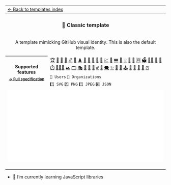 <table>
  <tr><td colspan="2"><a href="/README.md#%EF%B8%8F-templates">← Back to templates index</a></td></tr>
  <tr><th colspan="2"><h3>📗 Classic template</h3></th></tr>
  <tr><td colspan="2" align="center"><p>A template mimicking GitHub visual identity.
This is also the default template.</p>
</td></tr>
  <tr>
    <th rowspan="3">Supported features<br><sub><a href="metadata.yml">→ Full specification</a></sub></th>
    <td><a href="/source/plugins/achievements/README.md" title="🏆 Achievements">🏆</a> <a href="/source/plugins/activity/README.md" title="📰 Recent activity">📰</a> <a href="/source/plugins/anilist/README.md" title="🌸 Anilist watch list and reading list">🌸</a> <a href="/source/plugins/calendar/README.md" title="📆 Commit calendar">📆</a> <a href="/source/plugins/code/README.md" title="♐ Random code snippet">♐</a> <a href="/source/plugins/16personalities/README.md" title="🧠 16personalities">🧠</a> <a href="/source/plugins/chess/README.md" title="♟️ Chess">♟️</a> <a href="/source/plugins/fortune/README.md" title="🥠 Fortune">🥠</a> <a href="/source/plugins/nightscout/README.md" title="💉 Nightscout">💉</a> <a href="/source/plugins/poopmap/README.md" title="💩 PoopMap plugin">💩</a> <a href="/source/plugins/screenshot/README.md" title="📸 Website screenshot">📸</a> <a href="/source/plugins/splatoon/README.md" title="🦑 Splatoon">🦑</a> <a href="/source/plugins/stock/README.md" title="💹 Stock prices">💹</a> <a href="/source/plugins/discussions/README.md" title="💬 Discussions">💬</a> <a href="/source/plugins/followup/README.md" title="🎟️ Follow-up of issues and pull requests">🎟️</a> <a href="/source/plugins/gists/README.md" title="🎫 Gists">🎫</a> <a href="/source/plugins/habits/README.md" title="💡 Coding habits and activity">💡</a> <a href="/source/plugins/introduction/README.md" title="🙋 Introduction">🙋</a> <a href="/source/plugins/isocalendar/README.md" title="📅 Isometric commit calendar">📅</a> <a href="/source/plugins/languages/README.md" title="🈷️ Languages activity">🈷️</a> <a href="/source/plugins/leetcode/README.md" title="🗳️ Leetcode">🗳️</a> <a href="/source/plugins/lines/README.md" title="👨‍💻 Lines of code changed">👨‍💻</a> <a href="/source/plugins/music/README.md" title="🎼 Music activity and suggestions">🎼</a> <a href="/source/plugins/notable/README.md" title="🎩 Notable contributions">🎩</a> <a href="/source/plugins/pagespeed/README.md" title="⏱️ Google PageSpeed">⏱️</a> <a href="/source/plugins/people/README.md" title="🧑‍🤝‍🧑 People">🧑‍🤝‍🧑</a> <a href="/source/plugins/posts/README.md" title="✒️ Recent posts">✒️</a> <a href="/source/plugins/projects/README.md" title="🗂️ GitHub projects">🗂️</a> <a href="/source/plugins/reactions/README.md" title="🎭 Comment reactions">🎭</a> <a href="/source/plugins/repositories/README.md" title="📓 Featured repositories">📓</a> <a href="/source/plugins/rss/README.md" title="🗼 Rss feed">🗼</a> <a href="/source/plugins/skyline/README.md" title="🌇 GitHub Skyline">🌇</a> <a href="/source/plugins/sponsors/README.md" title="💕 GitHub Sponsors">💕</a> <a href="/source/plugins/sponsorships/README.md" title="💝 GitHub Sponsorships">💝</a> <a href="/source/plugins/stackoverflow/README.md" title="🗨️ Stack Overflow">🗨️</a> <a href="/source/plugins/stargazers/README.md" title="✨ Stargazers">✨</a> <a href="/source/plugins/starlists/README.md" title="💫 Star lists">💫</a> <a href="/source/plugins/stars/README.md" title="🌟 Recently starred repositories">🌟</a> <a href="/source/plugins/steam/README.md" title="🕹️ Steam">🕹️</a> <a href="/source/plugins/support/README.md" title="💭 GitHub Community Support">💭</a> <a href="/source/plugins/topics/README.md" title="📌 Starred topics">📌</a> <a href="/source/plugins/traffic/README.md" title="🧮 Repositories traffic">🧮</a> <a href="/source/plugins/tweets/README.md" title="🐤 Latest tweets">🐤</a> <a href="/source/plugins/wakatime/README.md" title="⏰ WakaTime">⏰</a></td>
  </tr>
  <tr>
    <td><code>👤 Users</code> <code>👥 Organizations</code></td>
  </tr>
  <tr>
    <td><code>*️⃣ SVG</code> <code>*️⃣ PNG</code> <code>*️⃣ JPEG</code> <code>#️⃣ JSON</code></td>
  </tr>
  <tr>
    <td colspan="2" align="center">
      <img src="https://github.com/lowlighter/metrics/blob/examples/metrics.classic.svg" alt=""></img>
      <img width="900" height="1" alt="">
    </td>
  </tr>
</table>

- 🌱 I’m currently learning JavaScript libraries

<!--
**TRZMlEL/TRZMlEL** is a ✨ _special_ ✨ repository because its `README.md` (this file) appears on your GitHub profile.

Here are some ideas to get you started:

- 🔭 I’m currently working on ...
- 🌱 I’m currently learning ...
- 👯 I’m looking to collaborate on ...
- 🤔 I’m looking for help with ...
- 💬 Ask me about ...
- 📫 How to reach me: ...
- 😄 Pronouns: ...
- ⚡ Fun fact: ...
-->
